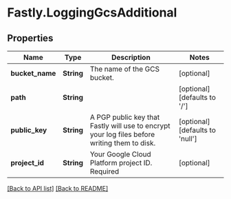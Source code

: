 # Fastly.LoggingGcsAdditional

## Properties

Name | Type | Description | Notes
------------ | ------------- | ------------- | -------------
**bucket_name** | **String** | The name of the GCS bucket. | [optional] 
**path** | **String** |  | [optional]  [defaults to '/']
**public_key** | **String** | A PGP public key that Fastly will use to encrypt your log files before writing them to disk. | [optional]  [defaults to 'null']
**project_id** | **String** | Your Google Cloud Platform project ID. Required | [optional] 


[[Back to API list]](../../README.md#endpoints) [[Back to README]](../../README.md)
